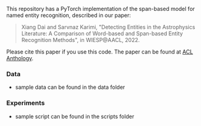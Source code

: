 This repository has a PyTorch implementation of the span-based model for named entity recognition, described in our paper:

> Xiang Dai and Sarvnaz Karimi, "Detecting Entities in the Astrophysics Literature: A Comparison of Word-based and Span-based Entity Recognition Methods", in WIESP@AACL, 2022.

Please cite this paper if you use this code. The paper can be found at <a href="https://aclanthology.org/2022.wiesp-1.9/">ACL Anthology</a>.

### Data
* sample data can be found in the data folder

### Experiments
* sample script can be found in the scripts folder
